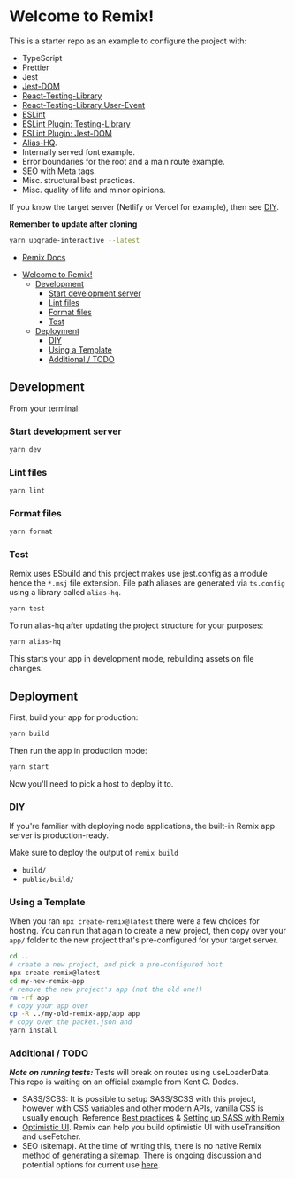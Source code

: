 # Welcome to Remix!

This is a starter repo as an example to configure the project with:
- TypeScript
- Prettier
- Jest
- [Jest-DOM](https://github.com/testing-library/jest-dom)
- [React-Testing-Library](https://testing-library.com/docs)
- [React-Testing-Library User-Event](https://github.com/testing-library/user-event)
- [ESLint](https://eslint.org/docs/user-guide/configuring/)
- [ESLint Plugin: Testing-Library](https://testing-library.com/docs/ecosystem-eslint-plugin-testing-library)
- [ESLint Plugin: Jest-DOM](https://github.com/testing-library/eslint-plugin-jest-dom)
- [Alias-HQ](https://github.com/davestewart/alias-hq).
- Internally served font example.
- Error boundaries for the root and a main route example.
- SEO with Meta tags.
- Misc. structural best practices.
- Misc. quality of life and minor opinions.

If you know the target server (Netlify or Vercel for example), then see [DIY](#diy).

**Remember to update after cloning**

```sh
yarn upgrade-interactive --latest
```

- [Remix Docs](https://remix.run/docs)

<!-- TOC -->

- [Welcome to Remix!](#welcome-to-remix)
  - [Development](#development)
    - [Start development server](#start-development-server)
    - [Lint files](#lint-files)
    - [Format files](#format-files)
    - [Test](#test)
  - [Deployment](#deployment)
    - [DIY](#diy)
    - [Using a Template](#using-a-template)
    - [Additional / TODO](#additional--todo)

<!-- /TOC -->

## Development

From your terminal:

### Start development server
```sh
yarn dev
```

### Lint files
```sh
yarn lint
```

### Format files
```sh
yarn format
```

### Test

Remix uses ESbuild and this project makes use jest.config as a module hence the `*.msj` file extension.
File path aliases are generated via `ts.config` using a library called `alias-hq`.

```sh
yarn test
```
To run alias-hq after updating the project structure for your purposes:

```sh
yarn alias-hq
```

This starts your app in development mode, rebuilding assets on file changes.

## Deployment

First, build your app for production:

```sh
yarn build
```

Then run the app in production mode:

```sh
yarn start
```

Now you'll need to pick a host to deploy it to.

### DIY

If you're familiar with deploying node applications, the built-in Remix app server is production-ready.

Make sure to deploy the output of `remix build`

- `build/`
- `public/build/`

### Using a Template

When you ran `npx create-remix@latest` there were a few choices for hosting. You can run that again to create a new project, then copy over your `app/` folder to the new project that's pre-configured for your target server.

```sh
cd ..
# create a new project, and pick a pre-configured host
npx create-remix@latest
cd my-new-remix-app
# remove the new project's app (not the old one!)
rm -rf app
# copy your app over
cp -R ../my-old-remix-app/app app
# copy over the packet.json and 
yarn install
```

### Additional / TODO

  ***Note on running tests:*** Tests will break on routes using useLoaderData. This repo is waiting on an official example from Kent C. Dodds.
  
- SASS/SCSS: It is possible to setup SASS/SCSS with this project, however with CSS variables and other modern APIs, vanilla CSS is usually enough. Reference [Best practices](https://remix.run/docs/en/v1/guides/styling#css-ecosystem-and-performance) & [Setting up SASS with Remix](https://devtools.tech/blog/setting-up-sass-with-remix-run---rid---lXDyMjDSdDZDXxNcJ2ep)
- [Optimistic UI](https://remix.run/docs/en/v1.1.3/guides/optimistic-ui). Remix can help you build optimistic UI with useTransition and useFetcher.
- SEO (sitemap). At the time of writing this, there is no native Remix method of generating a sitemap. There is ongoing discussion and potential options for current use [here](https://github.com/remix-run/remix/issues/741).
